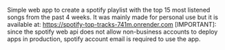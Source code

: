 Simple web app to create a spotify playlist with the top 15 most listened songs from the past 4 weeks.
It was mainly made for personal use but it is available at: https://spotify-top-tracks-741m.onrender.com
[IMPORTANT]: since the spotify web api does not allow non-business accounts to deploy apps in production, spotify account email is required to use the app.
